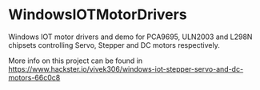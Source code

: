 # WindowsIOTMotorDrivers

Windows IOT motor drivers and demo for PCA9695, ULN2003 and L298N chipsets controlling Servo, Stepper and DC motors respectively.

More info on this project can be found in
https://www.hackster.io/vivek306/windows-iot-stepper-servo-and-dc-motors-66c0c8
